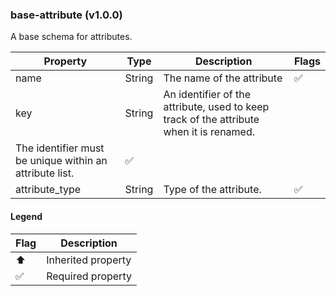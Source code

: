 ### base-attribute (v1.0.0)
A base schema for attributes.

| Property | Type | Description | Flags |
|---|---|---|---|
| name | String | The name of the attribute | ✅ |
| key | String | An identifier of the attribute, used to keep track of the attribute when it is renamed.
The identifier must be unique within an attribute list. | ✅ |
| attribute_type | String | Type of the attribute. | ✅ |


#### Legend

| Flag | Description |
| --- | --- |
| ⬆️ | Inherited property |
| ✅ | Required property |

